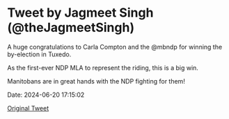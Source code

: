 # Tweet by Jagmeet Singh (@theJagmeetSingh)

A huge congratulations to Carla Compton and the @mbndp for winning the by-election in Tuxedo.

As the first-ever NDP MLA to represent the riding, this is a big win.

Manitobans are in great hands with the NDP fighting for them!

Date: 2024-06-20 17:15:02

[Original Tweet](https://x.com/theJagmeetSingh/status/1803838987435446308)

